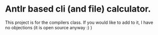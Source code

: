 # Antlr based cli (and file) calculator.

This project is for the compilers class. If you would like to add to it, I have no objections (it is open source anyway :) )
